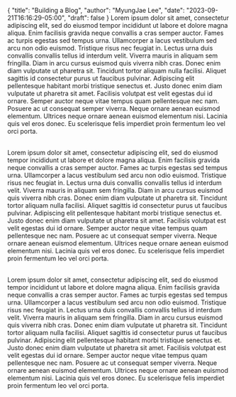 {
   "title": "Building a Blog",
   "author": "MyungJae Lee",
   "date": "2023-09-21T16:16:29-05:00",
   "draft": false
}
Lorem ipsum dolor sit amet, consectetur adipiscing elit, sed do eiusmod tempor incididunt ut labore et dolore magna aliqua. Enim facilisis gravida neque convallis a cras semper auctor. Fames ac turpis egestas sed tempus urna. Ullamcorper a lacus vestibulum sed arcu non odio euismod. Tristique risus nec feugiat in. Lectus urna duis convallis convallis tellus id interdum velit. Viverra mauris in aliquam sem fringilla. Diam in arcu cursus euismod quis viverra nibh cras. Donec enim diam vulputate ut pharetra sit. Tincidunt tortor aliquam nulla facilisi. Aliquet sagittis id consectetur purus ut faucibus pulvinar. Adipiscing elit pellentesque habitant morbi tristique senectus et. Justo donec enim diam vulputate ut pharetra sit amet. Facilisis volutpat est velit egestas dui id ornare. Semper auctor neque vitae tempus quam pellentesque nec nam. Posuere ac ut consequat semper viverra. Neque ornare aenean euismod elementum. Ultrices neque ornare aenean euismod elementum nisi. Lacinia quis vel eros donec. Eu scelerisque felis imperdiet proin fermentum leo vel orci porta.  
&nbsp;

Lorem ipsum dolor sit amet, consectetur adipiscing elit, sed do eiusmod tempor incididunt ut labore et dolore magna aliqua. Enim facilisis gravida neque convallis a cras semper auctor. Fames ac turpis egestas sed tempus urna. Ullamcorper a lacus vestibulum sed arcu non odio euismod. Tristique risus nec feugiat in. Lectus urna duis convallis convallis tellus id interdum velit. Viverra mauris in aliquam sem fringilla. Diam in arcu cursus euismod quis viverra nibh cras. Donec enim diam vulputate ut pharetra sit. Tincidunt tortor aliquam nulla facilisi. Aliquet sagittis id consectetur purus ut faucibus pulvinar. Adipiscing elit pellentesque habitant morbi tristique senectus et. Justo donec enim diam vulputate ut pharetra sit amet. Facilisis volutpat est velit egestas dui id ornare. Semper auctor neque vitae tempus quam pellentesque nec nam. Posuere ac ut consequat semper viverra. Neque ornare aenean euismod elementum. Ultrices neque ornare aenean euismod elementum nisi. Lacinia quis vel eros donec. Eu scelerisque felis imperdiet proin fermentum leo vel orci porta.  
&nbsp;

Lorem ipsum dolor sit amet, consectetur adipiscing elit, sed do eiusmod tempor incididunt ut labore et dolore magna aliqua. Enim facilisis gravida neque convallis a cras semper auctor. Fames ac turpis egestas sed tempus urna. Ullamcorper a lacus vestibulum sed arcu non odio euismod. Tristique risus nec feugiat in. Lectus urna duis convallis convallis tellus id interdum velit. Viverra mauris in aliquam sem fringilla. Diam in arcu cursus euismod quis viverra nibh cras. Donec enim diam vulputate ut pharetra sit. Tincidunt tortor aliquam nulla facilisi. Aliquet sagittis id consectetur purus ut faucibus pulvinar. Adipiscing elit pellentesque habitant morbi tristique senectus et. Justo donec enim diam vulputate ut pharetra sit amet. Facilisis volutpat est velit egestas dui id ornare. Semper auctor neque vitae tempus quam pellentesque nec nam. Posuere ac ut consequat semper viverra. Neque ornare aenean euismod elementum. Ultrices neque ornare aenean euismod elementum nisi. Lacinia quis vel eros donec. Eu scelerisque felis imperdiet proin fermentum leo vel orci porta.
